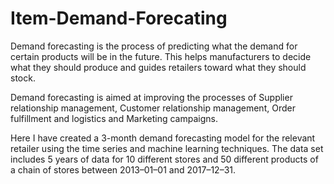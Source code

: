 # Item-Demand-Forecating
Demand forecasting is the process of predicting what the demand for certain products will be in the future. This helps manufacturers to decide what they should produce and guides retailers toward what they should stock.

Demand forecasting is aimed at improving the processes of Supplier relationship management, Customer relationship management, Order fulfillment and logistics and Marketing campaigns.

Here I have created a 3-month demand forecasting model for the relevant retailer using the time series and machine learning techniques.
The data set includes 5 years of data for 10 different stores and 50 different products of a chain of stores between 2013–01–01 and 2017–12–31.
